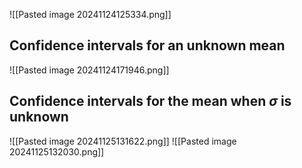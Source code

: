 ![[Pasted image 20241124125334.png]]

## Confidence intervals for an unknown mean
![[Pasted image 20241124171946.png]]
## Confidence intervals for the mean when $\sigma$ is unknown
![[Pasted image 20241125131622.png]]
![[Pasted image 20241125132030.png]]
